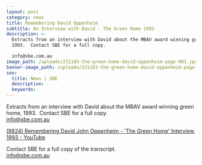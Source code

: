 ```yaml
---
layout: post
category: news
title: Remembering David Oppenheim
subtitle: An Interview with David - The Green Home 1993
description: >-
  Extracts from an interview with David about the MBAV award winning green home,
  1993.  Contact SBE for a full copy.

  info@sbe.com.au  
image_path: /uploads/231103-the-green-home-david-oppenheim-page-001.jpg
banner-image_path: /uploads/231103-the-green-home-david-oppenheim-page-002.jpg
seo:
  title: News | SBE
  description:
  keywords:
---
```

Extracts from an interview with David about the MBAV award winning green home, 1993. &nbsp;Contact SBE for a full copy.<br>info@sbe.com.au &nbsp;

​​​[(9824) Remembering David John Oppenheim - 'The Green Home' Interview, 1993 - YouTube](https://www.youtube.com/watch?v=WnEo5KipJ9k&amp;t=2s)&nbsp;

Contact SBE for a full copy of the transcript.<br>info@sbe.com.au&nbsp;